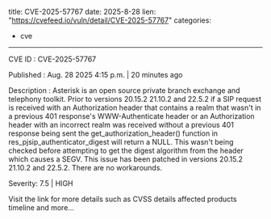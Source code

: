  
title: CVE-2025-57767
date: 2025-8-28
lien: "https://cvefeed.io/vuln/detail/CVE-2025-57767"
categories:
  - cve
---

CVE ID : CVE-2025-57767

Published :  Aug. 28
2025
4:15 p.m. | 20 minutes ago

Description : Asterisk is an open source private branch exchange and telephony toolkit. Prior to versions 20.15.2
21.10.2
and 22.5.2
if a SIP request is received with an Authorization header that contains a realm that wasn't in a previous 401 response's WWW-Authenticate header
or an Authorization header with an incorrect realm was received without a previous 401 response being sent
the get_authorization_header() function in res_pjsip_authenticator_digest will return a NULL. This wasn't being checked before attempting to get the digest algorithm from the header which causes a SEGV. This issue has been patched in versions 20.15.2
21.10.2
and 22.5.2. There are no workarounds.

Severity: 7.5 | HIGH

Visit the link for more details
such as CVSS details
affected products
timeline
and more...
